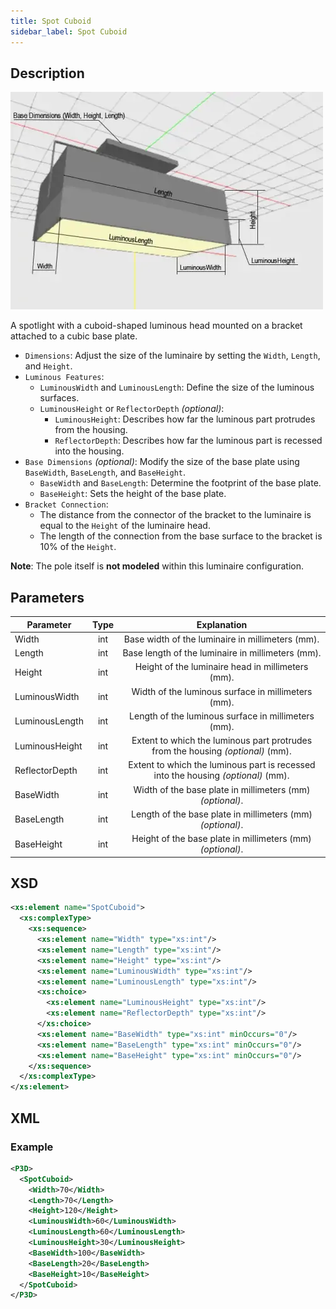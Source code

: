 ```yaml
---
title: Spot Cuboid
sidebar_label: Spot Cuboid
---
```


## Description

![Spot Cuboid](/img/docs/geometry/parametric/spot-cuboid.webp)

A spotlight with a cuboid-shaped luminous head mounted on a bracket attached to a cubic base plate.

- `Dimensions`: Adjust the size of the luminaire by setting the `Width`, `Length`, and `Height`.
- `Luminous Features`:
  - `LuminousWidth` and `LuminousLength`: Define the size of the luminous surfaces.
  - `LuminousHeight` or `ReflectorDepth` *(optional)*:
    - `LuminousHeight`: Describes how far the luminous part protrudes from the housing.
    - `ReflectorDepth`: Describes how far the luminous part is recessed into the housing.
- `Base Dimensions` *(optional)*: Modify the size of the base plate using `BaseWidth`, `BaseLength`, and `BaseHeight`.
  - `BaseWidth` and `BaseLength`: Determine the footprint of the base plate.
  - `BaseHeight`: Sets the height of the base plate.
- `Bracket Connection`:
  - The distance from the connector of the bracket to the luminaire is equal to the `Height` of the luminaire head.
  - The length of the connection from the base surface to the bracket is 10% of the `Height`.

**Note**: The pole itself is **not modeled** within this luminaire configuration.

## Parameters

| Parameter           | Type  | Explanation                                                                            |
| ------------------- | :---: | :--------------------------------------------------------------------------------------: |
| Width               | int   | Base width of the luminaire in millimeters (mm).                                        |
| Length              | int   | Base length of the luminaire in millimeters (mm).                                       |
| Height              | int   | Height of the luminaire head in millimeters (mm).                                       |
| LuminousWidth       | int   | Width of the luminous surface in millimeters (mm).                                      |
| LuminousLength      | int   | Length of the luminous surface in millimeters (mm).                                     |
| LuminousHeight      | int   | Extent to which the luminous part protrudes from the housing *(optional)* (mm).         |
| ReflectorDepth      | int   | Extent to which the luminous part is recessed into the housing *(optional)* (mm).       |
| BaseWidth           | int   | Width of the base plate in millimeters (mm) *(optional)*.                               |
| BaseLength          | int   | Length of the base plate in millimeters (mm) *(optional)*.                              |
| BaseHeight          | int   | Height of the base plate in millimeters (mm) *(optional)*.                              |

## XSD

```xml
<xs:element name="SpotCuboid">
  <xs:complexType>
    <xs:sequence>
      <xs:element name="Width" type="xs:int"/>
      <xs:element name="Length" type="xs:int"/>
      <xs:element name="Height" type="xs:int"/>
      <xs:element name="LuminousWidth" type="xs:int"/>
      <xs:element name="LuminousLength" type="xs:int"/>
      <xs:choice>
        <xs:element name="LuminousHeight" type="xs:int"/>
        <xs:element name="ReflectorDepth" type="xs:int"/>
      </xs:choice>
      <xs:element name="BaseWidth" type="xs:int" minOccurs="0"/>
      <xs:element name="BaseLength" type="xs:int" minOccurs="0"/>
      <xs:element name="BaseHeight" type="xs:int" minOccurs="0"/>
    </xs:sequence>
  </xs:complexType>
</xs:element>
```

## XML
### Example

```xml
<P3D>
  <SpotCuboid>
    <Width>70</Width>
    <Length>70</Length>
    <Height>120</Height>
    <LuminousWidth>60</LuminousWidth>
    <LuminousLength>60</LuminousLength>
    <LuminousHeight>30</LuminousHeight>
    <BaseWidth>100</BaseWidth>
    <BaseLength>20</BaseLength>
    <BaseHeight>10</BaseHeight>
  </SpotCuboid>
</P3D>
```